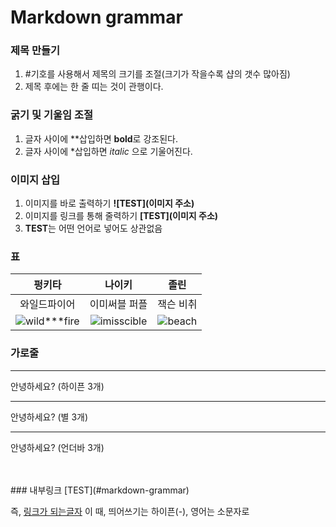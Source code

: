 # Markdown grammar

### 제목 만들기

1. #기호를 사용해서 제목의 크기를 조절(크기가 작을수록 샵의 갯수 많아짐)
2. 제목 후에는 한 줄 띠는 것이 관행이다.

### 굵기 및 기울임 조절 

1. 글자 사이에 **삽입하면 **bold**로 강조된다. 
2. 글자 사이에 *삽입하면 *italic* 으로 기울어진다. 


### 이미지 삽입

1. 이미지를 바로 출력하기 **![TEST](이미지 주소)**
2. 이미지를 링크를 통해 줄력하기 **[TEST](이미지 주소)**
3. **TEST**는 어떤 언어로 넣어도 상관없음

### 표
| 펑키타 | 나이키 | 졸린 |
| :---: | :---: | :---: |
| 와일드파이어 | 이미써블 퍼플 | 잭슨 비취  |
| ![wild***fire](https://www.funkita.com/20213-large/wild-fire.jpg) | ![imisscible](https://i.pinimg.com/originals/83/9f/f6/839ff6b6cc0b8fb16092eba056f24660.jpg) |![beach](https://dtpmhvbsmffsz.cloudfront.net/posts/2017/01/23/5886e6afbf6df503fe03a21d/m_5886e6afbf6df503fe03a222.jpg)|

### 가로줄
---
안녕하세요? (하이픈 3개) 

***
안녕하세요? (별 3개)

___
안녕하세요? (언더바 3개) 

<br>
<br>
### 내부링크 
[TEST](#markdown-grammar)

즉, [링크가 되는글자](내부링크)
이 때, 띄어쓰기는 하이픈(-), 영어는 소문자로 

